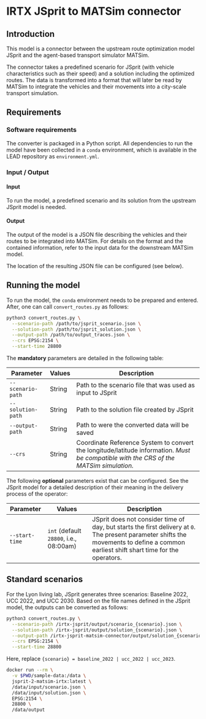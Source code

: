 # IRTX JSprit to MATSim connector

## Introduction

This model is a connector between the upstream route optimization model JSprit
and the agent-based transport simulator MATSim.

The connector takes a predefined scenario for JSprit (with vehicle characteristics
such as their speed) and a solution including the optimized routes. The data is
transformed into a format that will later be read by MATSim to integrate the
vehicles and their movements into a city-scale transport simulation.

## Requirements

### Software requirements

The converter is packaged in a Python script. All dependencies to run the model
have been collected in a `conda` environment, which is available in the LEAD
repository as `environment.yml`.

### Input / Output

#### Input

To run the model, a predefined scenario and its solution from the upstream
JSprit model is needed.

#### Output

The output of the model is a JSON file describing the vehicles and their routes
to be integrated into MATSim. For details on the format and the contained
information, refer to the input data for the downstream MATSim model.

The location of the resulting JSON file can be configured (see below).

## Running the model

To run the model, the `conda` environment needs to be prepared and entered. After,
one can call `convert_routes.py` as follows:

```bash
python3 convert_routes.py \
  --scenario-path /path/to/jsprit_scenario.json \
  --solution-path /path/to/jsprit_solution.json \
  --output-path /path/to/output_traces.json \
  --crs EPSG:2154 \
  --start-time 28800
```

The **mandatory** parameters are detailed in the following table:

Parameter             | Values                            | Description
---                   | ---                               | ---
`--scenario-path`          | String                            | Path to the scenario file that was used as input to JSprit
`--solution-path`          | String                            | Path to the solution file created by JSprit
`--output-path`         | String                            | Path to were the converted data will be saved
`--crs`         | String                            | Coordinate Reference System to convert the longitude/latitude information. *Must be compatible with the CRS of the MATSim simulation.*

The following **optional** parameters exist that can be configured. See the JSprit model for a detailed description of their meaning in the delivery process of the operator:

Parameter             | Values                            | Description
---                   | ---                               | ---
`--start-time`         | `int` (default `28800`, i.e., 08:00am)                           | JSprit does not consider time of day, but starts the first delivery at `0`. The present parameter shifts the movements to define a common earliest shift shart time for the operators.

## Standard scenarios

For the Lyon living lab, JSprit generates three scenarios: Baseline 2022, UCC 2022,
and UCC 2030. Based on the file names defined in the JSprit model, the outputs can
be converted as follows:

```bash
python3 convert_routes.py \
  --scenario-path /irtx-jsprit/output/scenario_{scenario}.json \
  --solution-path /irtx-jsprit/output/solution_{scenario}.json \
  --output-path /irtx-jsprit-matsim-connector/output/solution_{scenario}.json \
  --crs EPSG:2154 \
  --start-time 28800
```

Here, replace `{scenario} = baseline_2022 | ucc_2022 | ucc_2023`.

```bash
docker run --rm \
  -v $PWD/sample-data:/data \
  jsprit-2-matsim-irtx:latest \
  /data/input/scenario.json \
  /data/input/solution.json \
  EPSG:2154 \
  28800 \
  /data/output
```
